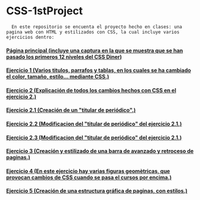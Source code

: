 # CSS-1stProject
      En este repositorio se encuenta el proyecto hecho en clases: una pagina web con HTML y estilizados con CSS, la cual incluye varios ejercicios dentro:

####  [Página principal (incluye una captura en la que se muestra que se han pasado los primeros 12 niveles del CSS Diner)](https://taimourmahroofprac0.000webhostapp.com/EP2/index.html)

####  [Ejercicio 1 (Varios titulos, parrafos y tablas, en los cuales se ha cambiado el color, tamaño, estilo... mediante CSS.)](https://taimourmahroofprac0.000webhostapp.com/EP2/exercici1.html)

####  [Ejercicio 2 (Explicación de todos los cambios hechos con CSS en el ejercicio 2.)](https://taimourmahroofprac0.000webhostapp.com/EP2/exercici2.html)

####  [Ejercicio 2.1 (Creación de un "titular de periódico".)](https://taimourmahroofprac0.000webhostapp.com/EP2/exercici2-1.html)

####  [Ejercicio 2.2 (Modificacion del "titular de periódico" del ejercicio 2.1.)](https://taimourmahroofprac0.000webhostapp.com/EP2/exercici2-2.html)

####  [Ejercicio 2.3 (Modificacion del "titular de periódico" del ejercicio 2.1.)](https://taimourmahroofprac0.000webhostapp.com/EP2/exercici2-3.html)

####  [Ejercicio 3 (Creación y estilizado de una barra de avanzado y retroceso de paginas.)](https://taimourmahroofprac0.000webhostapp.com/EP2/exercici3.html)

####  [Ejercicio 4 (En este ejercicio hay varias figuras geomètricas, que provocan cambios de CSS cuando se pasa el cursos por encima.)](https://taimourmahroofprac0.000webhostapp.com/EP2/exercici4.html)

####  [Ejercicio 5 (Creación de una estructura gráfica de paginas, con estilos.)](https://taimourmahroofprac0.000webhostapp.com/EP2/exercici5.html)

